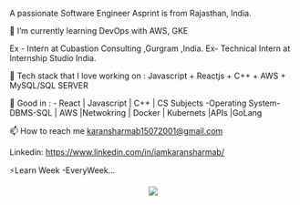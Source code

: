 A passionate Software Engineer Asprint is from Rajasthan, India.
                                        
🔭 I’m currently learning DevOps with AWS, GKE

Ex - Intern at Cubastion Consulting ,Gurgram ,India.
Ex- Technical Intern at Internship Studio India.

🌱 Tech stack that I love working on : Javascript + Reactjs + C++ + AWS + MySQL/SQL SERVER

💬 Good in : -  React | Javascript | C++ | CS Subjects -Operating System-DBMS-SQL | AWS |Netwokring | Docker | Kubernets |APIs |GoLang

📫 How to reach me karansharmab15072001@gmail.com

Linkedin: https://www.linkedin.com/in/iamkaransharmab/


⚡Learn Week -EveryWeek...

 
  <div id="header" align="center">
  <img src="https://media.giphy.com/media/RbDKaczqWovIugyJmW/giphy.gif" width="full"/>
</div>
